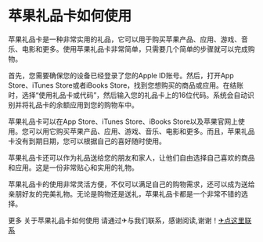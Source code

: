 # 苹果礼品卡如何使用

苹果礼品卡是一种非常实用的礼品，它可以用于购买苹果产品、应用、游戏、音乐、电影和更多。使用苹果礼品卡非常简单，只需要几个简单的步骤就可以完成购物。

首先，您需要确保您的设备已经登录了您的Apple ID账号。然后，打开App Store、iTunes Store或者iBooks Store，找到您想购买的商品或应用。在结账时，选择“使用礼品卡或代码”，然后输入您的礼品卡上的16位代码。系统会自动识别并将礼品卡的余额应用到您的购物车中。

苹果礼品卡可以在App Store、iTunes Store、iBooks Store以及苹果官网上使用。您可以用它购买苹果产品、应用、游戏、音乐、电影和更多。而且，苹果礼品卡没有到期日期，您可以根据自己的喜好随时使用。

苹果礼品卡还可以作为礼品送给您的朋友和家人，让他们自由选择自己喜欢的商品和应用。这是一份非常贴心和实用的礼物。

苹果礼品卡的使用非常灵活方便，不仅可以满足自己的购物需求，还可以成为送给亲朋好友的完美礼物。无论是购物还是送礼，苹果礼品卡都是一个非常不错的选择。

更多 关于苹果礼品卡如何使用 请通过✈与我们联系，感谢阅读,谢谢！[✈点这里联系](https://d.k02.cc)